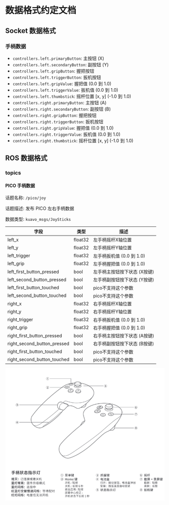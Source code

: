 # 数据格式约定文档

## Socket 数据格式

### 手柄数据

- `controllers.left.primaryButton`: 主按钮 (X)
- `controllers.left.secondaryButton`: 副按钮 (Y)
- `controllers.left.gripButton`: 握把按钮
- `controllers.left.triggerButton`: 扳机按钮
- `controllers.left.gripValue`: 握把值 (0.0 到 1.0)
- `controllers.left.triggerValue`: 扳机值 (0.0 到 1.0)
- `controllers.left.thumbstick`: 摇杆位置 [x, y] (-1.0 到 1.0)
- `controllers.right.primaryButton`: 主按钮 (A)
- `controllers.right.secondaryButton`: 副按钮 (B)
- `controllers.right.gripButton`: 握把按钮
- `controllers.right.triggerButton`: 扳机按钮
- `controllers.right.gripValue`: 握把值 (0.0 到 1.0)
- `controllers.right.triggerValue`: 扳机值 (0.0 到 1.0)
- `controllers.right.thumbstick`: 摇杆位置 [x, y] (-1.0 到 1.0)

## ROS 数据格式

### topics

#### PICO 手柄数据

话题名称: `/pico/joy`

话题描述: 发布 PICO 左右手柄数据

数据类型: `kuavo_msgs/JoySticks`

| 字段 | 类型 | 描述 |
|------|------|------|
| left_x | float32 | 左手柄摇杆X轴位置 |
| left_y | float32 | 左手柄摇杆Y轴位置 |
| left_trigger | float32 | 左手柄扳机值 (0.0 到 1.0) |
| left_grip | float32 | 左手柄握把值 (0.0 到 1.0) |
| left_first_button_pressed | bool | 左手柄主按钮按下状态 (X按键) |
| left_second_button_pressed | bool | 左手柄副按钮按下状态 (Y按键) |
| left_first_button_touched | bool | pico不支持这个参数 |
| left_second_button_touched | bool | pico不支持这个参数 |
| right_x | float32 | 右手柄摇杆X轴位置 |
| right_y | float32 | 右手柄摇杆Y轴位置 |
| right_trigger | float32 | 右手柄扳机值 (0.0 到 1.0) |
| right_grip | float32 | 右手柄握把值 (0.0 到 1.0) |
| right_first_button_pressed | bool | 右手柄主按钮按下状态 (A按键) |
| right_second_button_pressed | bool | 右手柄副按钮按下状态 (B按键) |
| right_first_button_touched | bool | pico不支持这个参数 |
| right_second_button_touched | bool | pico不支持这个参数 |


  ![PICO手柄](../assets/imgs/pico-joy.png)